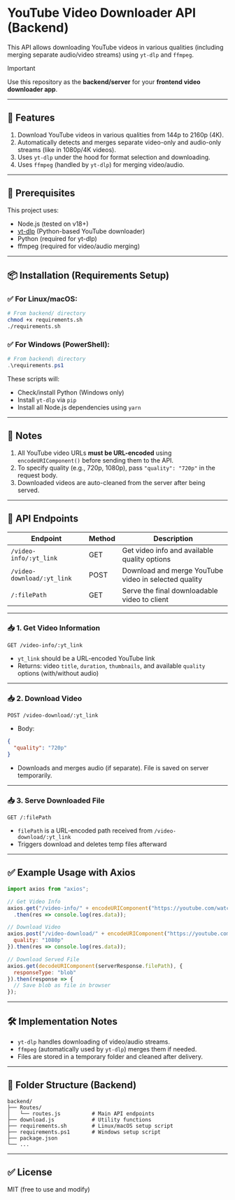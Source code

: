 # YouTube Video Downloader API (Backend)

This API allows downloading YouTube videos in various qualities (including merging separate audio/video streams) using `yt-dlp` and `ffmpeg`.

> [!IMPORTANT] 
> Use this repository as the **backend/server** for your **frontend video downloader app**.

---

## 🚀 Features

1. Download YouTube videos in various qualities from 144p to 2160p (4K).
2. Automatically detects and merges separate video-only and audio-only streams (like in 1080p/4K videos).
3. Uses `yt-dlp` under the hood for format selection and downloading.
4. Uses `ffmpeg` (handled by `yt-dlp`) for merging video/audio.

---

## 🧱 Prerequisites

This project uses:

- Node.js (tested on v18+)
- [yt-dlp](https://github.com/yt-dlp/yt-dlp) (Python-based YouTube downloader)
- Python (required for yt-dlp)
- ffmpeg (required for video/audio merging)

---

## 📦 Installation (Requirements Setup)

### ✅ For Linux/macOS:

```bash
# From backend/ directory
chmod +x requirements.sh
./requirements.sh
````

### ✅ For Windows (PowerShell):

```powershell
# From backend\ directory
.\requirements.ps1
```

These scripts will:

* Check/install Python (Windows only)
* Install `yt-dlp` via `pip`
* Install all Node.js dependencies using `yarn`

---

## 📌 Notes

1. All YouTube video URLs **must be URL-encoded** using `encodeURIComponent()` before sending them to the API.
2. To specify quality (e.g., 720p, 1080p), pass `"quality": "720p"` in the request body.
3. Downloaded videos are auto-cleaned from the server after being served.

---

## 📨 API Endpoints

| Endpoint                   | Method | Description                                          |
| -------------------------- | ------ | ---------------------------------------------------- |
| `/video-info/:yt_link`     | GET    | Get video info and available quality options         |
| `/video-download/:yt_link` | POST   | Download and merge YouTube video in selected quality |
| `/:filePath`               | GET    | Serve the final downloadable video to client         |

---

### 📥 1. Get Video Information

```http
GET /video-info/:yt_link
```

* `yt_link` should be a URL-encoded YouTube link
* Returns: video `title`, `duration`, `thumbnails`, and available `quality` options (with/without audio)

---

### 📥 2. Download Video

```http
POST /video-download/:yt_link
```

* Body:

```json
{
  "quality": "720p"
}
```

* Downloads and merges audio (if separate). File is saved on server temporarily.

---

### 📥 3. Serve Downloaded File

```http
GET /:filePath
```

* `filePath` is a URL-encoded path received from `/video-download/:yt_link`
* Triggers download and deletes temp files afterward

---

## ✅ Example Usage with Axios

```js
import axios from "axios";

// Get Video Info
axios.get("/video-info/" + encodeURIComponent("https://youtube.com/watch?v=xyz123"))
  .then(res => console.log(res.data));

// Download Video
axios.post("/video-download/" + encodeURIComponent("https://youtube.com/watch?v=xyz123"), {
  quality: "1080p"
}).then(res => console.log(res.data));

// Download Served File
axios.get(decodeURIComponent(serverResponse.filePath), {
  responseType: "blob"
}).then(response => {
  // Save blob as file in browser
});
```

---

## 🛠️ Implementation Notes

* `yt-dlp` handles downloading of video/audio streams.
* `ffmpeg` (automatically used by `yt-dlp`) merges them if needed.
* Files are stored in a temporary folder and cleaned after delivery.

---

## 📁 Folder Structure (Backend)

```
backend/
├── Routes/
│   └── routes.js          # Main API endpoints
├── download.js            # Utility functions
├── requirements.sh        # Linux/macOS setup script
├── requirements.ps1       # Windows setup script
├── package.json
└── ...
```

---

## ✅ License

MIT (free to use and modify)

```
